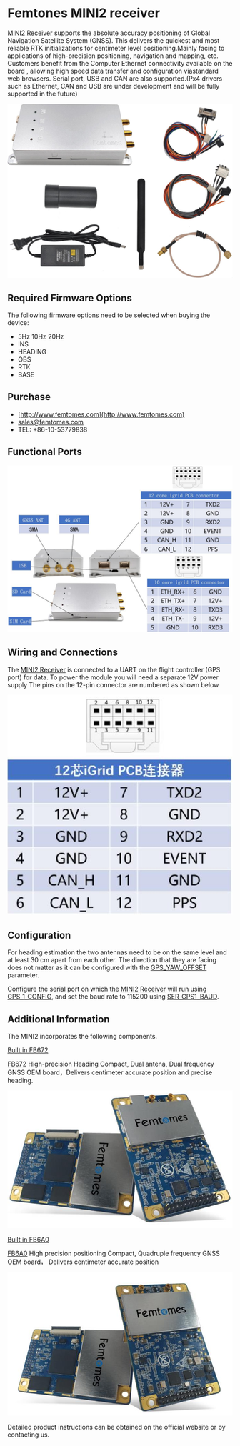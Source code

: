 # Femtones MINI2 receiver

[MINI2 Receiver](http://www.femtomes.com) supports the absolute accuracy positioning of Global Navigation Satellite System (GNSS). This delivers the quickest and most reliable RTK initializations for centimeter level positioning.Mainly facing to applications of high-precision positioning, navigation and mapping, etc. Customers benefit from the Computer Ethernet connectivity available on the board , allowing high speed data transfer and configuration viastandard web browsers. Serial port, USB and CAN are also supported.(Px4 drivers such as Ethernet, CAN and USB are under development and will be fully supported in the future)

![MINI II Receiver](../../assets/hardware/gps/rtk_fem_miniII_receiver.jpg)

## Required Firmware Options

The following firmware options need to be selected when buying the device:

- 5Hz 10Hz 20Hz 
- INS 
- HEADING
- OBS
- RTK
- BASE 

## Purchase

* [http://www.femtomes.com](http://www.femtomes.com)
* [sales@femtomes.com](mailto:sales@femtomes.com)
* TEL: +86-10-53779838

## Functional Ports

![MINI II 1](../../assets/hardware/gps/rtk_fem_miniII_1.jpg)

## Wiring and Connections

The [MINI2 Receiver](http://www.femtomes.com) is connected to a UART on the flight controller (GPS port) for data.
To power the module you will need a separate 12V power supply 
The pins on the 12-pin connector are numbered as shown below

![MINI_II_2](../../assets/hardware/gps/rtk_fem_miniII_2.jpg)



## Configuration

For heading estimation the two antennas need to be on the same level and at least 30 cm apart from each other.
The direction that they are facing does not matter as it can be configured with the [GPS_YAW_OFFSET](../advanced_config/parameter_reference.md#GPS_YAW_OFFSET) parameter.

Configure the serial port on which the [MINI2 Receiver](http://www.femtomes.com)  will run using [GPS_1_CONFIG](../advanced_config/parameter_reference.md#GPS_1_CONFIG), and set the baud rate to 115200 using [SER_GPS1_BAUD](../advanced_config/parameter_reference.md#SER_GPS1_BAUD).



## Additional Information

The MINI2  incorporates the following components. 

[Built in FB672](http://www.femtomes.com)

[FB672](http://www.femtomes.com) High-precision Heading 
Compact, Dual antena, Dual frequency GNSS OEM board，Delivers centimeter accurate position and precise heading.

![FB672](../../assets/hardware/gps/rtk_fem_fb_1.jpg)

[Built in FB6A0](http://www.femtomes.com)

[FB6A0](http://www.femtomes.com) High precision positioning
Compact, Quadruple frequency GNSS OEM board， Delivers centimeter accurate position

![FB6A0](../../assets/hardware/gps/rtk_fem_fb_2.jpg)

Detailed product instructions can be obtained on the official website or by contacting us.
